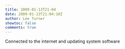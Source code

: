 ```yaml
---
title: 2009-01-13T21-04
date: 2009-01-13T21:04:10Z
author: Lee Turner
showtoc: false
comments: true
---
```


Connected to the internet and updating system software

